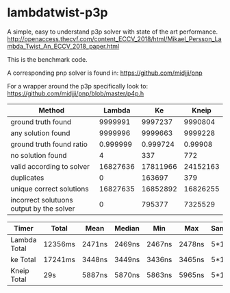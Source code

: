 # lambdatwist-p3p 
A simple, easy to understand p3p solver with state of the art performance.
http://openaccess.thecvf.com/content_ECCV_2018/html/Mikael_Persson_Lambda_Twist_An_ECCV_2018_paper.html


This is the benchmark code. 

A corresponding pnp solver is found in:
https://github.com/midjji/pnp

For a wrapper around the p3p specifically look to:
https://github.com/midjji/pnp/blob/master/p4p.h

 
 |  Method                                   | Lambda   | Ke       | Kneip    |
 |-------------------------------------------|----------|----------|----------|
 |  ground truth found                       | 9999991  | 9997237  | 9990804  |
 |  any solution found                       | 9999996  | 9999663  | 9999228  |
 |  ground truth found ratio                 | 0.999999 | 0.999724 | 0.99908  |
 |  no solution found                        | 4        | 337      | 772      |
 |  valid according to solver                | 16827636 | 17811966 | 24152163 |
 |  duplicates                               | 0        | 163697   | 379      |
 |  unique correct solutions                 | 16827635 | 16852892 | 16826255 |
 |  incorrect solutuons output by the solver | 0        | 795377   | 7325529  |

 

| Timer        | Total   | Mean    | Median  | Min     | Max     | Samples |
|--------------|---------|---------|---------|---------|---------|----------|
| Lambda Total | 12356ms | 2471ns  | 2469ns  | 2467ns  | 2478ns  | 5*10^6   |
| ke Total     | 17241ms | 3448ns  | 3449ns  | 3436ns  | 3465ns  | 5*10^6   | 
| Kneip Total  | 29s     | 5887ns  | 5870ns  | 5863ns  | 5965ns  | 5*10^6   |

